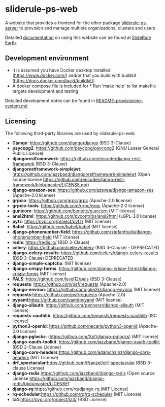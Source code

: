 # sliderule-ps-web

A website that provides a frontend for the other package [sliderule-ps-server](https://https://github.com/ICESat2-SlideRule/sliderule-prov-sys/blob/main/packages/ps-server/README.md) to provision and manage multiple organizations, clusters and users

Detailed [documentation](https://slideruleearth.io/rtd/user_guide/prov-sys.html) on using this website can be found at [SlideRule Earth](https://slideruleearth.io).

## Development environment
* It is assumed you have Docker desktop installed (https://www.docker.com/) and/or that you build with buildkit (https://docs.docker.com/build/buildkit/)
* A docker compose file is included for * Run 'make help' to list makefile targets
development and testing

Detailed development notes can be found in [README-provisioning-system.md](https://github.com/ICESat2-SlideRule/sliderule-prov-sys/blob/main/README-provisioning-system.md)


## Licensing


The following third-party libraries are used by sliderule-ps-web:
* __Django__: https://github.com/django/django (BSD 3-Clause)
* __psycopg2__: https://github.com/psycopg/psycopg2 (GNU Lesser General Public License)
* __djangorestframework__: https://github.com/encode/django-rest-framework (BSD 3-Clause)
* __djangorestframework-simplejwt__: https://github.com/jazzband/djangorestframework-simplejwt (Open source license https://github.com/encode/django-rest-framework/blob/master/LICENSE.md)
* __django-amazon-ses__: https://github.com/azavea/django-amazon-ses (Apache-2.0 license)
* __grpcio__: https://github.com/grpc/grpc (Apache-2.0 license)
* __grpcio-tools__: https://github.com/grpc/grpc (Apache-2.0 license)
* __gunicorn__: https://github.com/benoitc/gunicorn (MIT license)
* __ansi2html__: https://github.com/pycontribs/ansi2html (LGPL-3.0 license)
* __pytz__: https://pypi.org/project/pytz/ (MIT license)
* __Babel__: https://github.com/babel/babel (MIT license)
* __django-phonenumber-field__: https://github.com/stefanfoulis/django-phonenumber-field (MIT license)
* __redis__: https://redis.io/ (BSD 3-Clause)
* __celery__: https://github.com/celery/celery (BSD 3-Clause) - DEPRECATED
* __django-celery-results__: https://github.com/celery/django-celery-results (BSD 3-Clause) DEPRECATED
* __django-simple-captcha__: (MIT license)
* __django-crispy-forms__: https://github.com/django-crispy-forms/django-crispy-forms (MIT license)
* __PALS__: https://github.com/level12/pals (BSD 3-Clause)
* __requests__: https://github.com/psf/requests (Apache-2.0)
* __django-environ__: https://github.com/joke2k/django-environ (MIT license)
* __requests__:https://github.com/psf/requests (Apache-2.0) 
* __pyyaml__:https://github.com/yaml/pyyaml (MIT license)
* __django-allauth__: https://github.com/pennersr/django-allauth (MIT license)
* __requests-oauthlib__: https://github.com/requests/requests-oauthlib (ISC license)
* __python3-openid__: https://github.com/necaris/python3-openid (Apache-2.0 license)
* __django-pglocks__: (https://github.com/Xof/django-pglocks) (MIT license)
* __django-oauth-toolkit__: https://github.com/jazzband/django-oauth-toolkit (BSD 2-Clause License)
* __django-cors-headers__:https://github.com/adamchainz/django-cors-headers (MIT License)
* __drf_spectacular__:https://github.com/tfranzel/drf-spectacular (BSD 3-clause License)
* __django-redis__:https://github.com/jazzband/django-redis (Open source License https://github.com/jazzband/django-redis/blob/master/LICENSE)
* __django-rq__:https://github.com/rq/django-rq (MIT License)
* __rq-scheduler__:https://github.com/rq/rq-scheduler (MIT License)
* __lz4__:https://pypi.org/project/lz4/ (BSD License)
